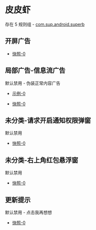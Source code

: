 # 皮皮虾

存在 5 规则组 - [com.sup.android.superb](/src/apps/com.sup.android.superb.ts)

## 开屏广告

- [快照-0](https://i.gkd.li/i/14667409)

## 局部广告-信息流广告

默认禁用 - 伪装正常内容广告

- [示例-0](https://m.gkd.li/101449500/dc714565-6636-415c-80a2-8df0e0a8935e)

- [快照-0](https://i.gkd.li/i/14471889)

## 未分类-请求开启通知权限弹窗

默认禁用

- [快照-0](https://i.gkd.li/i/13691081)

## 未分类-右上角红包悬浮窗

默认禁用

- [快照-0](https://i.gkd.li/i/13624220)

## 更新提示

默认禁用 - 点击我再想想

- [快照-0](https://i.gkd.li/i/13858490)
